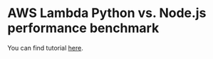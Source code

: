 # AWS Lambda Python vs. Node.js performance benchmark

You can find tutorial [here](https://antonputra.com/python/python-vs-nodejs-benchmark/).
